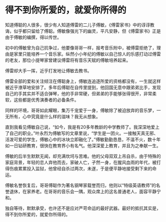 # 得不到你所爱的，就爱你所得的

知道傅聪的人很多，很少有人知道傅雷的二儿子傅敏，《傅雷家书》中的谆谆教诲，似乎都只留给了傅聪。傅敏像强光下的幽灵，平凡安静，但《傅雷家书》正是由于傅敏的编撰，得以传世。 

初中的傅敏曾为自己抗争过，他要像哥哥一样，报考音乐附中，被傅雷拒绝了，理由是家里只能培养一个音乐家。纵然小小年纪的傅敏以自己惊人的乐感打动过傅雷的老友，那位小提琴家曾建议傅雷将有音乐天赋的傅敏培养起来。 

傅雷却大手一挥，近乎打发地让傅敏去教书。 

傅雷全部的爱和关注倾注在傅聪身上，傅敏连追逐所爱的资格都没有，一生就这样被近乎潦草地安排了。多年后傅聪在自传里提到，他回国无意中跟弟弟比手，发现自己的手其实并不适合弹琴，他的手非常硬，但弟弟的手能够张得很开，非常柔软，这些都是优秀演奏者的必备条件。 

同样的环境，哥哥如此耀眼，集万千宠爱于一身，傅敏除了被迫放弃的音乐梦，一无所有，心中究竟是什么样的滋味？我无从想象。 

直到我看见傅敏自己说，“如今，我是有20多年教龄的中学教师了。我深深地爱上了自己的职业。”叶永烈为傅敏写的文章里说，“学生是一团火。一接触天真无邪、活泼可爱的学生，傅敏心中的冰块立即融化了。”傅敏勤勤恳恳，不温不火，数十年如一日钻研教育，很快在教育界小有名气。他深深爱上教育，并且为之奉献一生。 

傅敏的后半生默默无闻，却充满坎坷与苦难。他的父母双双上吊自杀，由于特殊的家庭背景，年轻的恋人弃他而去，家破人亡，孑然一身，在腥风血雨的年代，被打得伤痕累累投入监狱，他曾经自杀过两次，未遂，于是便平静地接受剩下来的命运。 

傅敏名誉恢复后，哥哥傅聪作为著名钢琴家载誉而归，他则以“特级英语教师”的名誉退休，在家养老。在哥哥的音乐会一隅，观众席上的这名普通老人，面容平静宁和。 

独自等待，默默承受，也许还不是应对严苛命运的最好武器。最好的抵抗其实是，得不到你所爱的，就爱你所得的。